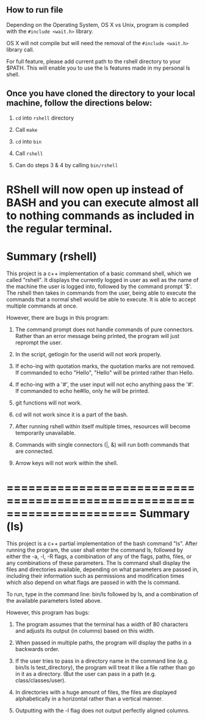 How to run file
---------------
Depending on the Operating System, OS X vs Unix, program is compiled with the `#include <wait.h>` library.

OS X will not compile but will need the removal of the `#include <wait.h>` library call. 

For full feature, please add current path to the rshell directory to your $PATH. This will enable you to use the ls features made in my personal ls shell.

Once you have cloned the directory to your local machine, follow the directions below:
--------------------------------------------------------------------------------------
1. `cd` into `rshell` directory

2. Call `make`

3. `cd` into `bin`

4. Call `rshell`

5. Can do steps 3 & 4 by calling `bin/rshell`

RShell will now open up instead of BASH and you can execute almost all to nothing commands as included in the regular terminal.
======================================================================
Summary (rshell)
======================================================================
This project is a c++ implementation of a basic command shell, which 
we called "rshell". It displays the currently logged in user as well
as the name of the machine the user is logged into, followed by the 
command prompt '$'. The rshell then takes in commands from the user,
being able to execute the commands that a normal shell would
be able to execute. It is able to accept multiple commands at once.

However, there are bugs in this program:

1) The command prompt does not handle commands of pure connectors. Rather than an error message being printed, the program will just reprompt the user.

2) In the script, getlogin for the userid will not work properly.

3) If echo-ing with quotation marks, the quotation marks are not removed. If commanded to echo "Hello", "Hello" will be printed rather than Hello.

4) If echo-ing with a '#', the user input will not echo anything pass the '#'. If commanded to echo he#llo, only he will be printed.

5) git functions will not work.

6) cd will not work since it is a part of the bash.

7) After running rshell within itself multiple times, resources will become temporarily unavailable.

8) Commands with single connectors (|, &) will run both commands that are connected.

9) Arrow keys will not work within the shell.

======================================================================
Summary (ls)
======================================================================
This project is a c++ partial implementation of the bash command "ls". After running the program, the user shall enter the command ls, followed by either the -a, -l, -R flags, a combination of any of the flags, paths, files, or any combinations of these parameters. The ls command shall display the files and directories available, depending on what parameters are passed in, including their information such as permissions and modification times which also depend on what flags are passed in with the ls command.

To run, type in the command line: bin/ls followed by ls, and a combination of the available parameters listed above.

However, this program has bugs:

1) The program assumes that the terminal has a width of 80 characters and adjusts its output (in columns) based on this width.

2) When passed in multiple paths, the program will display the paths in a backwards order.

3) If the user tries to pass in a directory name in the command line (e.g. bin/ls ls test_directory), the program will treat it like a file rather than go in it as a directory. (But the user can pass in a path (e.g. class/classes/user).

4) In directories with a huge amount of files, the files are displayed alphabetically in a horizontal rather than a vertical manner.

5) Outputting with the -l flag does not output perfectly aligned columns.


















